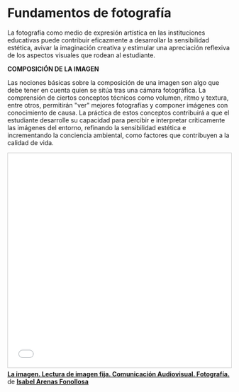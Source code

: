 # Fundamentos de fotografía

La fotografía como medio de expresión artística en las instituciones educativas puede contribuir eficazmente a desarrollar la sensibilidad estética, avivar la imaginación creativa y estimular una apreciación reflexiva de los aspectos visuales que rodean al estudiante.

**COMPOSICIÓN DE LA IMAGEN**

Las nociones básicas sobre la composición de una imagen son algo que debe tener en cuenta quien se sitúa tras una cámara fotográfica. La comprensión de ciertos conceptos técnicos como volumen, ritmo y textura, entre otros, permitirán "ver" mejores fotografías y componer imágenes con conocimiento de causa. La práctica de estos conceptos contribuirá a que el estudiante desarrolle su capacidad para percibir e interpretar críticamente las imágenes del entorno, refinando la sensibilidad estética e incrementando la conciencia ambiental, como factores que contribuyen a la calidad de vida.

<iframe src="//www.slideshare.net/slideshow/embed_code/key/75sIiQQTfgxjKf" width="595" height="485" frameborder="0" marginwidth="0" marginheight="0" scrolling="no" style="border:1px solid #CCC; border-width:1px; margin-bottom:5px; max-width: 100%;" allowfullscreen> </iframe> <div style="margin-bottom:5px"> <strong> <a href="//www.slideshare.net/IsabelArenasFonollosa/lectura-de-imagen-fija" title="La imagen. Lectura de imagen fija. Comunicación Audiovisual. Fotografía." target="_blank">La imagen. Lectura de imagen fija. Comunicación Audiovisual. Fotografía.</a> </strong> de <strong><a href="https://www.slideshare.net/IsabelArenasFonollosa" target="_blank">Isabel Arenas Fonollosa</a></strong> </div>


